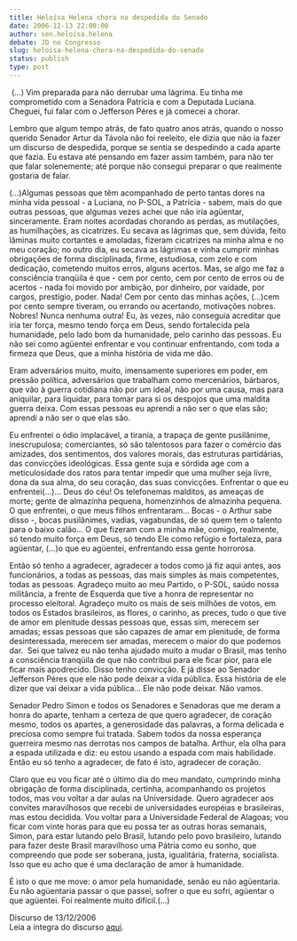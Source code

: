 ```yaml
---
title: Heloísa Helena chora na despedida do Senado
date: 2006-12-13 22:00:00
author: sen.heloisa.helena
debate: JD no Congresso
slug: heloisa-helena-chora-na-despedida-do-senado
status: publish 
type: post
---
```


 (...) Vim preparada para não derrubar uma lágrima. Eu tinha me comprometido com a Senadora Patrícia e com a Deputada Luciana. Cheguei, fui falar com o Jefferson Péres e já comecei a chorar.   
  
Lembro que algum tempo atrás, de fato quatro anos atrás, quando o nosso querido Senador Artur da Távola não foi reeleito, ele dizia que não ia fazer um discurso de despedida, porque se sentia se despedindo a cada aparte que fazia. Eu estava até pensando em fazer assim também, para não ter que falar solenemente; até porque não consegui preparar o que realmente gostaria de falar.  
  
(...)Algumas pessoas que têm acompanhado de perto tantas dores na minha vida pessoal - a Luciana, no P-SOL, a Patrícia - sabem, mais do que outras pessoas, que algumas vezes achei que não iria agüentar, sinceramente. Eram noites acordadas chorando as perdas, as mutilações, as humilhações, as cicatrizes. Eu secava as lágrimas que, sem dúvida, feito lâminas muito cortantes e amoladas, fizeram cicatrizes na minha alma e no meu coração; no outro dia, eu secava as lágrimas e vinha cumprir minhas obrigações de forma disciplinada, firme, estudiosa, com zelo e com dedicação, cometendo muitos erros, alguns acertos. Mas, se algo me faz a consciência tranqüila é que - cem por cento, cem por cento de erros ou de acertos - nada foi movido por ambição, por dinheiro, por vaidade, por cargos, prestígio, poder. Nada! Cem por cento das minhas ações, (...)cem por cento sempre tiveram, ou errando ou acertando, motivações nobres. Nobres! Nunca nenhuma outra! Eu, às vezes, não conseguia acreditar que iria ter força, mesmo tendo força em Deus, sendo fortalecida pela humanidade, pelo lado bom da humanidade, pelo carinho das pessoas. Eu não sei como agüentei enfrentar e vou continuar enfrentando, com toda a firmeza que Deus, que a minha história de vida me dão.   
  
Eram adversários muito, muito, imensamente superiores em poder, em pressão política, adversários que trabalham como mercenários, bárbaros, que vão à guerra cotidiana não por um ideal, não por uma causa, mas para aniquilar, para liquidar, para tomar para si os despojos que uma maldita guerra deixa. Com essas pessoas eu aprendi a não ser o que elas são; aprendi a não ser o que elas são.   
  
Eu enfrentei o ódio implacável, a tirania, a trapaça de gente pusilânime, inescrupulosa; comerciantes, só são talentosos para fazer o comércio das amizades, dos sentimentos, dos valores morais, das estruturas partidárias, das convicções ideológicas. Essa gente suja e sórdida age com a meticulosidade dos ratos para tentar impedir que uma mulher seja livre, dona da sua alma, do seu coração, das suas convicções. Enfrentar o que eu enfrentei(...)... Deus do céu! Os telefonemas malditos, as ameaças de morte; gente de almazinha pequena, homenzinhos de almazinha pequena. O que enfrentei, o que meus filhos enfrentaram... Bocas - o Arthur sabe disso -, bocas pusilânimes, vadias, vagabundas, de só quem tem o talento para o baixo calão... O que fizeram com a minha mãe, comigo, realmente, só tendo muito força em Deus, só tendo Ele como refúgio e fortaleza, para agüentar, (...)o que eu agüentei, enfrentando essa gente horrorosa.   
  
Então só tenho a agradecer, agradecer a todos como já fiz aqui antes, aos funcionários, a todas as pessoas, das mais simples às mais competentes, todas as pessoas. Agradeço muito ao meu Partido, o P-SOL, saúdo nossa militância, a frente de Esquerda que tive a honra de representar no processo eleitoral. Agradeço muito os mais de seis milhões de votos, em todos os Estados brasileiros, as flores, o carinho, as preces, tudo o que tive de amor em plenitude dessas pessoas que, essas sim, merecem ser amadas; essas pessoas que são capazes de amar em plenitude, de forma desinteressada, merecem ser amadas, merecem o maior do que podemos dar.  Sei que talvez eu não tenha ajudado muito a mudar o Brasil, mas tenho a consciência tranqüila de que não contribui para ele ficar pior, para ele ficar mais apodrecido. Disso tenho convicção. E já disse ao Senador Jefferson Péres que ele não pode deixar a vida pública. Essa história de ele dizer que vai deixar a vida pública... Ele não pode deixar. Não vamos.   
  
Senador Pedro Simon e todos os Senadores e Senadoras que me deram a honra do aparte, tenham a certeza de que quero agradecer, de coração mesmo, todos os apartes, a generosidade das palavras, a forma delicada e preciosa como sempre fui tratada. Sabem todos da nossa esperança guerreira mesmo nas derrotas nos campos de batalha. Arthur, ela olha para a espada utilizada e diz: eu estou usando a espada com mais habilidade. Então eu só tenho a agradecer, de fato é isto, agradecer de coração.   
  
Claro que eu vou ficar até o último dia do meu mandato, cumprindo minha obrigação de forma disciplinada, certinha, acompanhando os projetos todos, mas vou voltar a dar aulas na Universidade. Quero agradecer aos convites maravilhosos que recebi de universidades européias e brasileiras, mas estou decidida. Vou voltar para a Universidade Federal de Alagoas; vou ficar com vinte horas para que eu possa ter as outras horas semanais, Simon, para estar lutando pelo Brasil, lutando pelo povo brasileiro, lutando para fazer deste Brasil maravilhoso uma Pátria como eu sonho, que compreendo que pode ser soberana, justa, igualitária, fraterna, socialista. Isso que eu acho que é uma declaração de amor à humanidade.   
  
É isto o que me move: o amor pela humanidade, senão eu não agüentaria. Eu não agüentaria passar o que passei, sofrer o que eu sofri, agüentar o que agüentei. Foi realmente muito difícil.(...)  
  
Discurso de 13/12/2006  
Leia a íntegra do discurso [aqui](http://www.senado.gov.br/sf/atividade/plenario/sessao/disc/listaDisc.asp?s=215.4.52.O).
